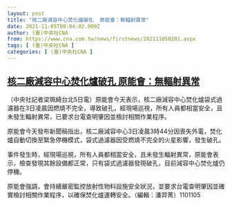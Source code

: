 ```yaml
---
layout: post
title: "核二廠減容中心焚化爐破孔  原能會：無輻射異常"
date: 2021-11-05T08:04:02.000Z
author: (臺)中央社CNA
from: https://www.cna.com.tw/news/firstnews/202111050201.aspx
tags: [ (臺)中央社CNA ]
categories: [ (臺)中央社CNA ]
---
```

<!--1636099442000-->
[核二廠減容中心焚化爐破孔  原能會：無輻射異常](https://www.cna.com.tw/news/firstnews/202111050201.aspx)
------

<div>
<div></div><div><p>（中央社記者梁珮綺台北5日電）原能會今天表示，核二廠減容中心焚化爐袋式過濾器在3日凌晨因燃燒不完全，導致破孔，經現場巡視，所有人員都相當安全，且未發生輻射異常，已要求台電查明肇因並檢討相關作業程序。</p><p>原能會今天發布新聞稿指出，核二廠減容中心3日凌晨3時44分因喪失外電，焚化爐自動切換至緊急停機模式，袋式過濾器因受燃燒不完全的火星影響，發生破孔。</p><p>事件發生時，經現場巡視，所有人員都相當安全，且未發生輻射異常，原能會表示，檢查發現其餘設備都正常，只有袋式過濾器發現破孔，目前減容中心焚化爐仍停機。</p><p>原能會強調，會持續嚴密監控放射性物料設施安全狀況，並要求台電查明肇因並確實檢討相關作業程序，以確保焚化爐運轉安全。（編輯：潘羿菁）1101105</p></div>
</div>
